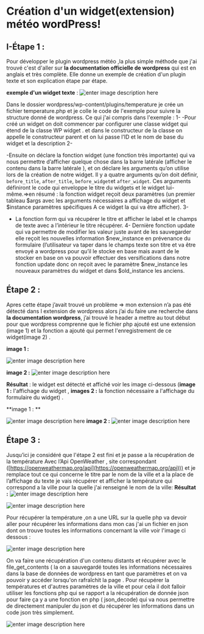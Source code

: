 # Création d'un widget(extension) météo wordPress!

## I-Étape 1 :
Pour développer le plugin wordpress météo ,la plus simple méthode que j'ai trouvé c'est d'aller sur **la documentation officielle de wordpress** qui est en anglais et très complète.
Elle donne un exemple de création d'un plugin texte et son explication étape par étape.

**exemple d'un widget texte** : 
![enter image description here](https://image.noelshack.com/fichiers/2020/06/4/1580977011-exemple-widget.png)

 Dans le dossier wordpress/wp-content/plugins/temperature  je crée un fichier temperature.php  et je colle le code de l'exemple pour suivre la structure donné de wordpress.
 Ce qui j'ai compris dans l'exemple :
 1-
 -Pour créé un widget on doit commencer par configurer une classe widget qui étend de la classe WP widget .
 et dans le constructeur de la classe on appelle le constructeur parent et on lui passe l’ID et le nom de base du widget et la description
 2-

-Ensuite on déclare la fonction widget (une fonction très importante) qui va nous permettre d’afficher quelque chose dans la barre latérale (afficher le contenu dans la barre latérale ), et on déclare les arguments qu’on utilise lors de la création de notre widget. Il y a quatre arguments qu’on doit définir, `before_title`, `after_title`, `before_widget`et `after_widget`. Ces arguments définiront le code qui enveloppe le titre du widgets et le widget lui-même.=>en résumé : la fonction widget reçoit deux paramètres (un premier tableau $args avec les arguments nécessaires a affichage du widget et $instance paramètres spécifiques
A ce widget la  qui va être afficher).
3-
- La fonction form qui va récupérer le titre et afficher le label et le champs de texte avec a l’intérieur le titre  récupérer.
4-
Dernière fonction update qui va permettre de modifier les valeur juste avant de les sauvegarder elle reçoit les nouvelles information $new_instance en prévenance du formulaire (l’utilisateur va taper dans le champs texte son titre et  va être envoyé a wordpress pour qu’il le stocke en base mais avant de le stocker en base on va pouvoir effectuer des versifications dans notre fonction update donc on reçoit avec le paramètre $new_instance les nouveaux  paramètres du  widget  et dans $old_instance les anciens.
## Étape 2 : 

Apres cette étape j’avait trouvé un problème => mon extension n’a pas été détecté dans l extension de wordpress  alors j’ai du faire une recherche dans  **la documentation wordpress**, j’ai trouvé le header a mettre au tout début pour que wordpress comprenne  que le fichier php ajouté est une extension (image 1) et la fonction a ajouté qui permet  l'enregistrement de ce widget(image 2) .

**image 1 :**

![enter image description here](https://image.noelshack.com/fichiers/2020/06/4/1580978935-header-plugin.png)

**image 2 :** 
![enter image description here](https://image.noelshack.com/fichiers/2020/06/4/1580979528-enregistrement-widget.png)
 

**Résultat** : le  widget est détecté et affiché voir les image ci-dessous (**image 1 :** l'affichage du widget , **images 2 :** la fonction  nécessaire a l'affichage du formulaire du widget) .

**image 1 : **

![enter image description here](https://image.noelshack.com/fichiers/2020/06/4/1580979690-ccvv.png)
**image 2 :**
![enter image description here](https://image.noelshack.com/fichiers/2020/06/4/1580979960-form.png)
 
 ## Étape 3 :
 
Jusqu’ici je considéré que l'étape 2 est fini et je passe a la récupération de la température  Avec l’Api OpenWeather , site correspondant ([https://openweathermap.org/api](https://openweathermap.org/api))) et je remplace tout ce qui concerne le titre  par le nom de la ville et a la place de l’affichage du texte je vais récupérer et afficher  la température qui correspond a la ville pour la quelle j'ai  renseigné le nom de  la ville:
**Résultat :**
![enter image description here](https://image.noelshack.com/fichiers/2020/07/3/1581498326-coderemplacement.png)

![enter image description here](https://image.noelshack.com/fichiers/2020/07/3/1581496882-resultwidget.png)

Pour récupérer la température ,on a une URL sur la quelle php va devoir aller  pour récupérer les informations dans mon cas j'ai un fichier en  json dont on trouve toutes les informations concernant la ville voir l'image ci dessous :

![enter image description here](https://image.noelshack.com/fichiers/2020/07/3/1581497959-fichierjson.png)

On va faire une récupération d'un contenu  distants et récupérer avec le file_get_contents ( la on a sauvegardé toutes les informations nécessaires dans la base de données de wordpress en tant que paramètres et on va pouvoir y accéder lorsqu'on rafraîchit  la page .
Pour récupérer la températures et d'autres paramètres de la ville et pour cela il doit falloir utiliser les fonctions php qui se rapport a la récupération de donnée json  pour faire ça y a une fonction en php ( json_decode) qui va nous permettre de directement manipuler du json et du récupérer les informations  dans un code json très simplement.
 
![enter image description here](https://image.noelshack.com/fichiers/2020/07/3/1581498970-recupdonne.png)
